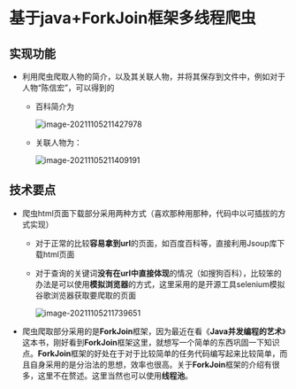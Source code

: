 # 基于java+ForkJoin框架多线程爬虫
## 实现功能

- 利用爬虫爬取人物的简介，以及其关联人物，并将其保存到文件中，例如对于人物“陈信宏”，可以得到的

  - 百科简介为

    ![image-20211105211427978](https://gitee.com/ma_k_ming/blogimages/raw/master/20211105211428.png)

  - 关联人物为：

    ![image-20211105211409191](https://gitee.com/ma_k_ming/blogimages/raw/master/20211105211409.png)

## 技术要点
- 爬虫html页面下载部分采用两种方式（喜欢那种用那种，代码中以可插拔的方式实现）
  - 对于正常的比较**容易拿到url**的页面，如百度百科等，直接利用Jsoup库下载html页面
  - 对于查询的关键词**没有在url中直接体现**的情况（如搜狗百科），比较笨的办法是可以使用**模拟浏览器**的方式，这里采用的是开源工具selenium模拟谷歌浏览器获取要爬取的页面

     ![image-20211105211739651](https://gitee.com/ma_k_ming/blogimages/raw/master/20211105211739.png)

- 爬虫爬取部分采用的是**ForkJoin**框架，因为最近在看《**Java并发编程的艺术**》这本书，刚好看到**ForkJoin**框架这里，就想写一个简单的东西巩固一下知识点。**ForkJoin**框架的好处在于对于比较简单的任务代码编写起来比较简单，而且自身采用的是分治法的思想，效率也很高。关于**ForkJoin**框架的介绍有很多，这里不在赘述。这里当然也可以使用**线程池**。

